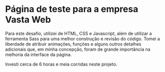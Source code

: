 <h1>Página de teste para a empresa Vasta Web</h1>

Para este desafio, utilizei de HTML, CSS e Javascript, além de utilizar a ferramenta Sass para uma melhor construção e revisão do código. Tomei a liberdade de atribuir animações, funções e alguns outros detalhes adicionais que, em minha concepção, foram de grande importância na melhoria da interface da página.

Investi cerca de 6 horas e meia corridas neste projeto.